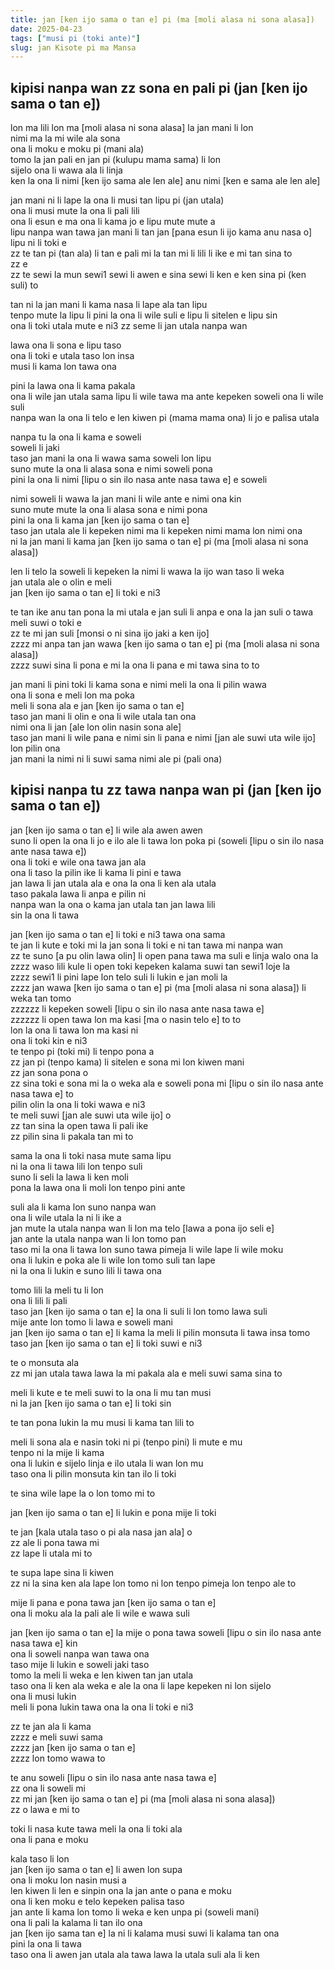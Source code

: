 ```yaml
---
title: jan [ken ijo sama o tan e] pi (ma [moli alasa ni sona alasa])
date: 2025-04-23
tags: ["musi pi (toki ante)"]
slug: jan Kisote pi ma Mansa
---
```


## kipisi nanpa wan zz sona en pali pi (jan [ken ijo sama o tan e])

lon ma lili lon ma [moli alasa ni sona alasa] la jan mani li lon  
nimi ma la mi wile ala sona  
ona li moku e moku pi (mani ala)  
tomo la jan pali en jan pi (kulupu mama sama) li lon  
sijelo ona li wawa ala li linja  
ken la ona li nimi [ken ijo sama ale len ale] anu nimi [ken e sama ale len ale]  

jan mani ni li lape la ona li musi tan lipu pi (jan utala)  
ona li musi mute la ona li pali lili  
ona li esun e ma ona li kama jo e lipu mute mute a  
lipu nanpa wan tawa jan mani li tan jan [pana esun li ijo kama anu nasa o]  
lipu ni li toki e  
zz te tan pi (tan ala) li tan e pali mi la tan mi li lili li ike e mi tan sina to  
zz e  
zz te sewi la mun sewi1 sewi li awen e sina sewi li ken e ken sina pi (ken suli) to  

tan ni la jan mani li kama nasa li lape ala tan lipu  
tenpo mute la lipu li pini la ona li wile suli e lipu li sitelen e lipu sin  
ona li toki utala mute e ni3 zz seme li jan utala nanpa wan  

lawa ona li sona e lipu taso  
ona li toki e utala taso lon insa  
musi li kama lon tawa ona  

pini la lawa ona li kama pakala  
ona li wile jan utala sama lipu li wile tawa ma ante kepeken soweli ona li wile suli  
nanpa wan la ona li telo e len kiwen pi (mama mama ona) li jo e palisa utala  

nanpa tu la ona li kama e soweli  
soweli li jaki  
taso jan mani la ona li wawa sama soweli lon lipu  
suno mute la ona li alasa sona e nimi soweli pona  
pini la ona li nimi [lipu o sin ilo nasa ante nasa tawa e] e soweli  

nimi soweli li wawa la jan mani li wile ante e nimi ona kin  
suno mute mute la ona li alasa sona e nimi pona  
pini la ona li kama jan [ken ijo sama o tan e]  
taso jan utala ale li kepeken nimi ma li kepeken nimi mama lon nimi ona  
ni la jan mani li kama jan [ken ijo sama o tan e] pi (ma [moli alasa ni sona alasa])  

len li telo la soweli li kepeken la nimi li wawa la ijo wan taso li weka  
jan utala ale o olin e meli  
jan [ken ijo sama o tan e] li toki e ni3  

te tan ike anu tan pona la mi utala e jan suli li anpa e ona la jan suli o tawa meli suwi o toki e  
zz te mi jan suli [monsi o ni sina ijo jaki a ken ijo]  
zzzz mi anpa tan jan wawa [ken ijo sama o tan e] pi (ma [moli alasa ni sona alasa])   
zzzz suwi sina li pona e mi la ona li pana e mi tawa sina to to

jan mani li pini toki li kama sona e nimi meli la ona li pilin wawa  
ona li sona e meli lon ma poka   
meli li sona ala e jan [ken ijo sama o tan e]  
taso jan mani li olin e ona li wile utala tan ona  
nimi ona li jan [ale lon olin nasin sona ale]  
taso jan mani li wile pana e nimi sin li pana e nimi [jan ale suwi uta wile ijo] lon pilin ona  
jan mani la nimi ni li suwi sama nimi ale pi (pali ona)  

## kipisi nanpa tu zz tawa nanpa wan pi (jan [ken ijo sama o tan e])

jan [ken ijo sama o tan e] li wile ala awen awen  
suno li open la ona li jo e ilo ale li tawa lon poka pi (soweli [lipu o sin ilo nasa ante nasa tawa e])  
ona li toki e wile ona tawa jan ala  
ona li taso la pilin ike li kama li pini e tawa  
jan lawa li jan utala ala e ona la ona li ken ala utala  
taso pakala lawa li anpa e pilin ni  
nanpa wan la ona o kama jan utala tan jan lawa lili  
sin la ona li tawa  

jan [ken ijo sama o tan e] li toki e ni3 tawa ona sama  
te jan li kute e toki mi la jan sona li toki e ni tan tawa mi nanpa wan  
zz te suno [a pu olin lawa olin] li open pana tawa ma suli e linja walo ona la  
zzzz waso lili kule li open toki kepeken kalama suwi tan sewi1 loje la  
zzzz sewi1 li pini lape lon telo suli li lukin e jan moli la  
zzzz jan wawa [ken ijo sama o tan e] pi (ma [moli alasa ni sona alasa]) li weka tan tomo  
zzzzzz li kepeken soweli [lipu o sin ilo nasa ante nasa tawa e]  
zzzzzz li open tawa lon ma kasi [ma o nasin telo e] to to  
lon la ona li tawa lon ma kasi ni  
ona li toki kin e ni3  
te tenpo pi (toki mi) li tenpo pona a  
zz jan pi (tenpo kama) li sitelen e sona mi lon kiwen mani  
zz jan sona pona o  
zz sina toki e sona mi la o weka ala e soweli pona mi [lipu o sin ilo nasa ante nasa tawa e] to  
pilin olin la ona li toki wawa e ni3  
te meli suwi [jan ale suwi uta wile ijo] o  
zz tan sina la open tawa li pali ike  
zz pilin sina li pakala tan mi to  

sama la ona li toki nasa mute sama lipu  
ni la ona li tawa lili lon tenpo suli  
suno li seli la lawa li ken moli  
pona la lawa ona li moli lon tenpo pini ante  

suli ala li kama lon suno nanpa wan  
ona li wile utala la ni li ike a  
jan mute la utala nanpa wan li lon ma telo [lawa a pona ijo seli e]  
jan ante la utala nanpa wan li lon tomo pan  
taso mi la ona li tawa lon suno tawa pimeja li wile lape li wile moku  
ona li lukin e poka ale li wile lon tomo suli tan lape  
ni la ona li lukin e suno lili li tawa ona  

tomo lili la meli tu li lon  
ona li lili li pali  
taso jan [ken ijo sama o tan e] la ona li suli li lon tomo lawa suli  
mije ante lon tomo li lawa e soweli mani  
jan [ken ijo sama o tan e] li kama la meli li pilin monsuta li tawa insa tomo  
taso jan [ken ijo sama o tan e] li toki suwi e ni3

te o monsuta ala  
zz mi jan utala tawa lawa la mi pakala ala e meli suwi sama sina to  

meli li kute e te meli suwi to la ona li mu tan musi  
ni la jan [ken ijo sama o tan e] li toki sin  

te tan pona lukin la mu musi li kama tan lili to  

meli li sona ala e nasin toki ni pi (tenpo pini) li mute e mu  
tenpo ni la mije li kama  
ona li lukin e sijelo linja e ilo utala li wan lon mu  
taso ona li pilin monsuta kin tan ilo li toki  

te sina wile lape la o lon tomo mi to  

jan [ken ijo sama o tan e] li lukin e pona mije li toki  

te jan [kala utala taso o pi ala nasa jan ala] o  
zz ale li pona tawa mi  
zz lape li utala mi to  

te supa lape sina li kiwen  
zz ni la sina ken ala lape lon tomo ni lon tenpo pimeja lon tenpo ale to  

mije li pana e pona tawa jan [ken ijo sama o tan e]  
ona li moku ala la pali ale li wile e wawa suli  

jan [ken ijo sama o tan e] la mije o pona tawa soweli [lipu o sin ilo nasa ante nasa tawa e] kin  
ona li soweli nanpa wan tawa ona  
taso mije li lukin e soweli jaki taso  
tomo la meli li weka e len kiwen tan jan utala  
taso ona li ken ala weka e ale la ona li lape kepeken ni lon sijelo  
ona li musi lukin  
meli li pona lukin tawa ona la ona li toki e ni3  

zz te jan ala li kama  
zzzz e meli suwi sama  
zzzz jan [ken ijo sama o tan e]  
zzzz lon tomo wawa to  

te anu soweli [lipu o sin ilo nasa ante nasa tawa e]  
zz ona li soweli mi  
zz mi jan [ken ijo sama o tan e] pi (ma [moli alasa ni sona alasa])  
zz o lawa e mi to  

toki li nasa kute tawa meli la ona li toki ala  
ona li pana e moku  

kala taso li lon  
jan [ken ijo sama o tan e] li awen lon supa  
ona li moku lon nasin musi a  
len kiwen li len e sinpin ona la jan ante o pana e moku  
ona li ken moku e telo kepeken palisa taso  
jan ante li kama lon tomo li weka e ken unpa pi (soweli mani)  
ona li pali la kalama li tan ilo ona  
jan [ken ijo sama tan e] la ni li kalama musi suwi li kalama tan ona  
pini la ona li tawa  
taso ona li awen jan utala ala tawa lawa la utala suli ala li ken  
